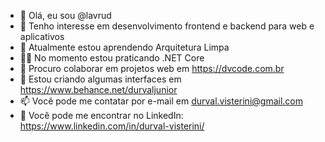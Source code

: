 - 👋 Olá, eu sou @lavrud
- 👀 Tenho interesse em desenvolvimento frontend e backend para web e aplicativos
- 🌱 Atualmente estou aprendendo Arquitetura Limpa
- 💪🏻 No momento estou praticando .NET Core
- 💞️ Procuro colaborar em projetos web em https://dvcode.com.br
- 🎨 Estou criando algumas interfaces em https://www.behance.net/durvaljunior
- 📫 Você pode me contatar por e-mail em durval.visterini@gmail.com
- 🔗 Você pode me encontrar no LinkedIn: https://www.linkedin.com/in/durval-visterini/
<!---
lavrud/lavrud is a ✨ special ✨ repository because its `README.md` (this file) appears on your GitHub profile.
You can click the Preview link to take a look at your changes.
--->
<!--<div align="left">
  <img height="180em" src="https://github-readme-stats.vercel.app/api/top-langs/?username=lavrud&layout=compact&langs_count=12&hide_border=enabled&theme=tokyonight"/>
  <img height="180em" src="https://github-readme-stats.vercel.app/api?username=lavrud&layout=compact&show_icons=true&hide_border=enable&include_all_commits=true&count_private=true&theme=tokyonight"/>
</div>-->

